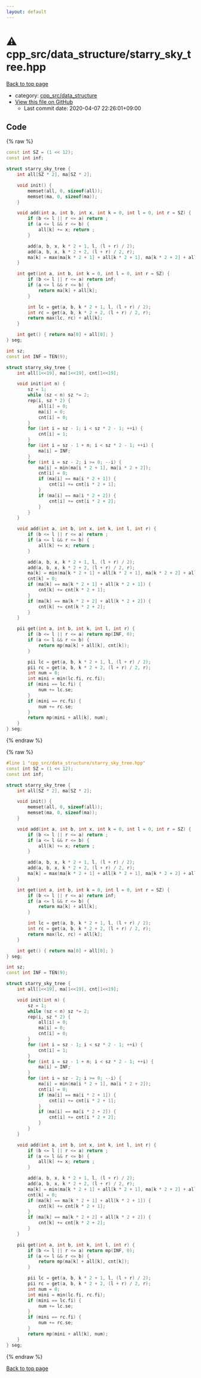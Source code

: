 ```yaml
---
layout: default
---
```


<!-- mathjax config similar to math.stackexchange -->
<script type="text/javascript" async
  src="https://cdnjs.cloudflare.com/ajax/libs/mathjax/2.7.5/MathJax.js?config=TeX-MML-AM_CHTML">
</script>
<script type="text/x-mathjax-config">
  MathJax.Hub.Config({
    TeX: { equationNumbers: { autoNumber: "AMS" }},
    tex2jax: {
      inlineMath: [ ['$','$'] ],
      processEscapes: true
    },
    "HTML-CSS": { matchFontHeight: false },
    displayAlign: "left",
    displayIndent: "2em"
  });
</script>

<script type="text/javascript" src="https://cdnjs.cloudflare.com/ajax/libs/jquery/3.4.1/jquery.min.js"></script>
<script src="https://cdn.jsdelivr.net/npm/jquery-balloon-js@1.1.2/jquery.balloon.min.js" integrity="sha256-ZEYs9VrgAeNuPvs15E39OsyOJaIkXEEt10fzxJ20+2I=" crossorigin="anonymous"></script>
<script type="text/javascript" src="../../../assets/js/copy-button.js"></script>
<link rel="stylesheet" href="../../../assets/css/copy-button.css" />


# :warning: cpp_src/data_structure/starry_sky_tree.hpp

<a href="../../../index.html">Back to top page</a>

* category: <a href="../../../index.html#0efeb1959dbc8f7e9170e2d5bfa803ae">cpp_src/data_structure</a>
* <a href="{{ site.github.repository_url }}/blob/master/cpp_src/data_structure/starry_sky_tree.hpp">View this file on GitHub</a>
    - Last commit date: 2020-04-07 22:26:01+09:00




## Code

<a id="unbundled"></a>
{% raw %}
```cpp
const int SZ = (1 << 12);
const int inf;

struct starry_sky_tree {
    int all[SZ * 2], ma[SZ * 2];

    void init() {
        memset(all, 0, sizeof(all));
        memset(ma, 0, sizeof(ma));
    }

    void add(int a, int b, int x, int k = 0, int l = 0, int r = SZ) {
        if (b <= l || r <= a) return ;
        if (a <= l && r <= b) {
            all[k] += x; return ; 
        }

        add(a, b, x, k * 2 + 1, l, (l + r) / 2);
        add(a, b, x, k * 2 + 2, (l + r) / 2, r);
        ma[k] = max(ma[k * 2 + 1] + all[k * 2 + 1], ma[k * 2 + 2] + all[k * 2 + 2]);
    }

    int get(int a, int b, int k = 0, int l = 0, int r = SZ) {
        if (b <= l || r <= a) return inf;
        if (a <= l && r <= b) {
            return ma[k] + all[k];
        }

        int lc = get(a, b, k * 2 + 1, l, (l + r) / 2);
        int rc = get(a, b, k * 2 + 2, (l + r) / 2, r);
        return max(lc, rc) + all[k];
    }

    int get() { return ma[0] + all[0]; }
} seg;

int sz;
const int INF = TEN(9);

struct starry_sky_tree {
    int all[1<<19], ma[1<<19], cnt[1<<19];

    void init(int n) {
        sz = 1;
        while (sz < n) sz *= 2;
        rep(i, sz * 2) {
            all[i] = 0;
            ma[i] = 0;
            cnt[i] = 0;
        }
        for (int i = sz - 1; i < sz * 2 - 1; ++i) {
            cnt[i] = 1;
        }
        for (int i = sz - 1 + n; i < sz * 2 - 1; ++i) {
            ma[i] = INF;
        }
        for (int i = sz - 2; i >= 0; --i) {
            ma[i] = min(ma[i * 2 + 1], ma[i * 2 + 2]);
            cnt[i] = 0;
            if (ma[i] == ma[i * 2 + 1]) {
                cnt[i] += cnt[i * 2 + 1];
            }
            if (ma[i] == ma[i * 2 + 2]) {
                cnt[i] += cnt[i * 2 + 2];
            }           
        }
    }

    void add(int a, int b, int x, int k, int l, int r) {
        if (b <= l || r <= a) return ;
        if (a <= l && r <= b) {
            all[k] += x; return ; 
        }

        add(a, b, x, k * 2 + 1, l, (l + r) / 2);
        add(a, b, x, k * 2 + 2, (l + r) / 2, r);
        ma[k] = min(ma[k * 2 + 1] + all[k * 2 + 1], ma[k * 2 + 2] + all[k * 2 + 2]);
        cnt[k] = 0;
        if (ma[k] == ma[k * 2 + 1] + all[k * 2 + 1]) {
            cnt[k] += cnt[k * 2 + 1];
        }
        if (ma[k] == ma[k * 2 + 2] + all[k * 2 + 2]) {
            cnt[k] += cnt[k * 2 + 2];
        }        
    }

    pii get(int a, int b, int k, int l, int r) {
        if (b <= l || r <= a) return mp(INF, 0);
        if (a <= l && r <= b) {
            return mp(ma[k] + all[k], cnt[k]);
        }

        pii lc = get(a, b, k * 2 + 1, l, (l + r) / 2);
        pii rc = get(a, b, k * 2 + 2, (l + r) / 2, r);
        int num = 0;
        int mini = min(lc.fi, rc.fi);
        if (mini == lc.fi) {
            num += lc.se;
        }
        if (mini == rc.fi) {
            num += rc.se;
        }
        return mp(mini + all[k], num);
    }
} seg;
```
{% endraw %}

<a id="bundled"></a>
{% raw %}
```cpp
#line 1 "cpp_src/data_structure/starry_sky_tree.hpp"
const int SZ = (1 << 12);
const int inf;

struct starry_sky_tree {
    int all[SZ * 2], ma[SZ * 2];

    void init() {
        memset(all, 0, sizeof(all));
        memset(ma, 0, sizeof(ma));
    }

    void add(int a, int b, int x, int k = 0, int l = 0, int r = SZ) {
        if (b <= l || r <= a) return ;
        if (a <= l && r <= b) {
            all[k] += x; return ; 
        }

        add(a, b, x, k * 2 + 1, l, (l + r) / 2);
        add(a, b, x, k * 2 + 2, (l + r) / 2, r);
        ma[k] = max(ma[k * 2 + 1] + all[k * 2 + 1], ma[k * 2 + 2] + all[k * 2 + 2]);
    }

    int get(int a, int b, int k = 0, int l = 0, int r = SZ) {
        if (b <= l || r <= a) return inf;
        if (a <= l && r <= b) {
            return ma[k] + all[k];
        }

        int lc = get(a, b, k * 2 + 1, l, (l + r) / 2);
        int rc = get(a, b, k * 2 + 2, (l + r) / 2, r);
        return max(lc, rc) + all[k];
    }

    int get() { return ma[0] + all[0]; }
} seg;

int sz;
const int INF = TEN(9);

struct starry_sky_tree {
    int all[1<<19], ma[1<<19], cnt[1<<19];

    void init(int n) {
        sz = 1;
        while (sz < n) sz *= 2;
        rep(i, sz * 2) {
            all[i] = 0;
            ma[i] = 0;
            cnt[i] = 0;
        }
        for (int i = sz - 1; i < sz * 2 - 1; ++i) {
            cnt[i] = 1;
        }
        for (int i = sz - 1 + n; i < sz * 2 - 1; ++i) {
            ma[i] = INF;
        }
        for (int i = sz - 2; i >= 0; --i) {
            ma[i] = min(ma[i * 2 + 1], ma[i * 2 + 2]);
            cnt[i] = 0;
            if (ma[i] == ma[i * 2 + 1]) {
                cnt[i] += cnt[i * 2 + 1];
            }
            if (ma[i] == ma[i * 2 + 2]) {
                cnt[i] += cnt[i * 2 + 2];
            }           
        }
    }

    void add(int a, int b, int x, int k, int l, int r) {
        if (b <= l || r <= a) return ;
        if (a <= l && r <= b) {
            all[k] += x; return ; 
        }

        add(a, b, x, k * 2 + 1, l, (l + r) / 2);
        add(a, b, x, k * 2 + 2, (l + r) / 2, r);
        ma[k] = min(ma[k * 2 + 1] + all[k * 2 + 1], ma[k * 2 + 2] + all[k * 2 + 2]);
        cnt[k] = 0;
        if (ma[k] == ma[k * 2 + 1] + all[k * 2 + 1]) {
            cnt[k] += cnt[k * 2 + 1];
        }
        if (ma[k] == ma[k * 2 + 2] + all[k * 2 + 2]) {
            cnt[k] += cnt[k * 2 + 2];
        }        
    }

    pii get(int a, int b, int k, int l, int r) {
        if (b <= l || r <= a) return mp(INF, 0);
        if (a <= l && r <= b) {
            return mp(ma[k] + all[k], cnt[k]);
        }

        pii lc = get(a, b, k * 2 + 1, l, (l + r) / 2);
        pii rc = get(a, b, k * 2 + 2, (l + r) / 2, r);
        int num = 0;
        int mini = min(lc.fi, rc.fi);
        if (mini == lc.fi) {
            num += lc.se;
        }
        if (mini == rc.fi) {
            num += rc.se;
        }
        return mp(mini + all[k], num);
    }
} seg;

```
{% endraw %}

<a href="../../../index.html">Back to top page</a>

